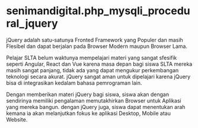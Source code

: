 # senimandigital.php_mysqli_procedural_jquery

jQuery adalah satu-satunya Fronted Framework yang Populer dan masih Flesibel dan dapat berjalan pada Browser Modern maupun Browser Lama.

Pelajar SLTA belum waktunya mempelajari materi yang sangat sfesifik seperti Angular, React dan Vue karena masa depan bagi siswa SLTA mereka masih sangat panjang,
tidak ada yang dapat mengukur perkembangan teknologi secara akurat. jQuery sangat aman untuk dipelajari karena jQuery bisa di integrasikan kedalam bahasa pemrograman lain.

Dengan memberikan materi jQuery bagi siswa, siswa akan dengan sendirinya memiliki pengalaman memutakhirkan Browser untuk Aplikasi yang mereka bangun. dengan jQuery juga, siswa dapat menentukan arah kemana ia akan melanjutkan fokus ke aplikasi Desktop, Mobile atau Website.
